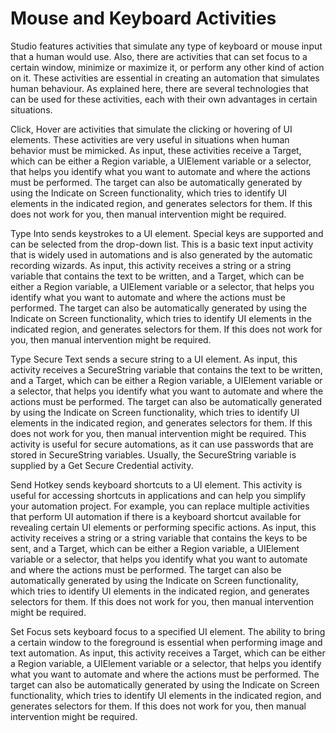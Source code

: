 ﻿# Mouse and Keyboard Activities

Studio features activities that simulate any type of keyboard or mouse input that a human would
            use. Also, there are activities that can set focus to a certain window, minimize or
            maximize it, or perform any other kind of action on it. These activities are essential
            in creating an automation that simulates human behaviour. As explained here, there are several technologies that
            can be used for these activities, each with their own advantages in certain
            situations.

Click, Hover are activities that simulate the clicking or hovering of UI elements. These activities are very useful in situations when human behavior must be mimicked. As input, these activities receive a Target, which can be either a Region variable, a UIElement variable or a selector, that helps you identify what you want to automate and where the actions must be performed. The target can also be automatically generated by using the Indicate on Screen functionality, which tries to identify UI elements in the indicated region, and generates selectors for them. If this does not work for you, then manual intervention might be required.

Type Into sends keystrokes to a UI element. Special keys are supported and can be selected from the drop-down list. This is a basic text input activity that is widely used in automations and is also generated by the automatic recording wizards. As input, this activity receives a string or a string variable that contains the text to be written, and a Target, which can be either a Region variable, a UIElement variable or a selector, that helps you identify what you want to automate and where the actions must be performed. The target can also be automatically generated by using the Indicate on Screen functionality, which tries to identify UI elements in the indicated region, and generates selectors for them. If this does not work for you, then manual intervention might be required.

Type Secure Text sends a secure string to a UI element. As input, this activity receives a SecureString variable that contains the text to be written, and a Target, which can be either a Region variable, a UIElement variable or a selector, that helps you identify what you want to automate and where the actions must be performed. The target can also be automatically generated by using the Indicate on Screen functionality, which tries to identify UI elements in the indicated region, and generates selectors for them. If this does not work for you, then manual intervention might be required. This activity is useful for secure automations, as it can use passwords that are stored in SecureString variables. Usually, the SecureString variable is supplied by a Get Secure Credential activity.

Send Hotkey sends keyboard shortcuts to a UI element. This activity is useful for accessing shortcuts in applications and can help you simplify your automation project. For example, you can replace multiple activities that perform UI automation if there is a keyboard shortcut available for revealing certain UI elements or performing specific actions. As input, this activity receives a string or a string variable that contains the keys to be sent, and a Target, which can be either a Region variable, a UIElement variable or a selector, that helps you identify what you want to automate and where the actions must be performed. The target can also be automatically generated by using the Indicate on Screen functionality, which tries to identify UI elements in the indicated region, and generates selectors for them. If this does not work for you, then manual intervention might be required.

Set Focus sets keyboard focus to a specified UI element. The ability to bring a certain window to the foreground is essential when performing image and text automation. As input, this activity receives a Target, which can be either a Region variable, a UIElement variable or a selector, that helps you identify what you want to automate and where the actions must be performed. The target can also be automatically generated by using the Indicate on Screen functionality, which tries to identify UI elements in the indicated region, and generates selectors for them. If this does not work for you, then manual intervention might be required.
